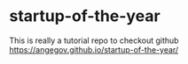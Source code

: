 # startup-of-the-year
This is really a tutorial repo to checkout github
https://angegov.github.io/startup-of-the-year/
